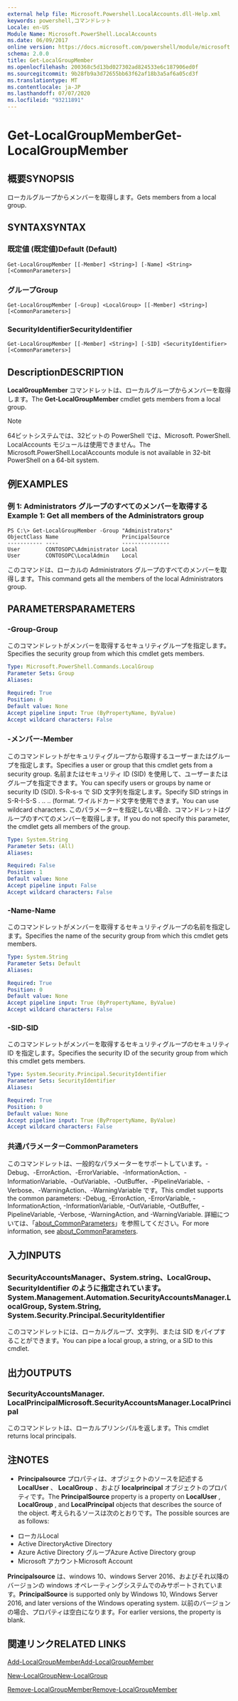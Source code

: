 ```yaml
---
external help file: Microsoft.Powershell.LocalAccounts.dll-Help.xml
keywords: powershell,コマンドレット
Locale: en-US
Module Name: Microsoft.PowerShell.LocalAccounts
ms.date: 06/09/2017
online version: https://docs.microsoft.com/powershell/module/microsoft.powershell.localaccounts/get-localgroupmember?view=powershell-5.1&WT.mc_id=ps-gethelp
schema: 2.0.0
title: Get-LocalGroupMember
ms.openlocfilehash: 200368c5d13bd027302ad824533e6c187906ed0f
ms.sourcegitcommit: 9b28fb9a3d72655bb63f62af18b3a5af6a05cd3f
ms.translationtype: MT
ms.contentlocale: ja-JP
ms.lasthandoff: 07/07/2020
ms.locfileid: "93211891"
---
```

# <span data-ttu-id="5411d-103">Get-LocalGroupMember</span><span class="sxs-lookup"><span data-stu-id="5411d-103">Get-LocalGroupMember</span></span>

## <span data-ttu-id="5411d-104">概要</span><span class="sxs-lookup"><span data-stu-id="5411d-104">SYNOPSIS</span></span>
<span data-ttu-id="5411d-105">ローカルグループからメンバーを取得します。</span><span class="sxs-lookup"><span data-stu-id="5411d-105">Gets members from a local group.</span></span>

## <span data-ttu-id="5411d-106">SYNTAX</span><span class="sxs-lookup"><span data-stu-id="5411d-106">SYNTAX</span></span>

### <span data-ttu-id="5411d-107">既定値 (既定値)</span><span class="sxs-lookup"><span data-stu-id="5411d-107">Default (Default)</span></span>

```
Get-LocalGroupMember [[-Member] <String>] [-Name] <String> [<CommonParameters>]
```

### <span data-ttu-id="5411d-108">グループ</span><span class="sxs-lookup"><span data-stu-id="5411d-108">Group</span></span>

```
Get-LocalGroupMember [-Group] <LocalGroup> [[-Member] <String>] [<CommonParameters>]
```

### <span data-ttu-id="5411d-109">SecurityIdentifier</span><span class="sxs-lookup"><span data-stu-id="5411d-109">SecurityIdentifier</span></span>

```
Get-LocalGroupMember [[-Member] <String>] [-SID] <SecurityIdentifier> [<CommonParameters>]
```

## <span data-ttu-id="5411d-110">Description</span><span class="sxs-lookup"><span data-stu-id="5411d-110">DESCRIPTION</span></span>
<span data-ttu-id="5411d-111">**LocalGroupMember** コマンドレットは、ローカルグループからメンバーを取得します。</span><span class="sxs-lookup"><span data-stu-id="5411d-111">The **Get-LocalGroupMember** cmdlet gets members from a local group.</span></span>

> [!NOTE]
> <span data-ttu-id="5411d-112">64ビットシステムでは、32ビットの PowerShell では、Microsoft. PowerShell. LocalAccounts モジュールは使用できません。</span><span class="sxs-lookup"><span data-stu-id="5411d-112">The Microsoft.PowerShell.LocalAccounts module is not available in 32-bit PowerShell on a 64-bit system.</span></span>

## <span data-ttu-id="5411d-113">例</span><span class="sxs-lookup"><span data-stu-id="5411d-113">EXAMPLES</span></span>

### <span data-ttu-id="5411d-114">例 1: Administrators グループのすべてのメンバーを取得する</span><span class="sxs-lookup"><span data-stu-id="5411d-114">Example 1: Get all members of the Administrators group</span></span>

```
PS C:\> Get-LocalGroupMember -Group "Administrators"
ObjectClass Name                    PrincipalSource
----------- ----                    ---------------
User        CONTOSOPC\Administrator Local
User        CONTOSOPC\LocalAdmin    Local
```

<span data-ttu-id="5411d-115">このコマンドは、ローカルの Administrators グループのすべてのメンバーを取得します。</span><span class="sxs-lookup"><span data-stu-id="5411d-115">This command gets all the members of the local Administrators group.</span></span>

## <span data-ttu-id="5411d-116">PARAMETERS</span><span class="sxs-lookup"><span data-stu-id="5411d-116">PARAMETERS</span></span>

### <span data-ttu-id="5411d-117">-Group</span><span class="sxs-lookup"><span data-stu-id="5411d-117">-Group</span></span>
<span data-ttu-id="5411d-118">このコマンドレットがメンバーを取得するセキュリティグループを指定します。</span><span class="sxs-lookup"><span data-stu-id="5411d-118">Specifies the security group from which this cmdlet gets members.</span></span>

```yaml
Type: Microsoft.PowerShell.Commands.LocalGroup
Parameter Sets: Group
Aliases:

Required: True
Position: 0
Default value: None
Accept pipeline input: True (ByPropertyName, ByValue)
Accept wildcard characters: False
```

### <span data-ttu-id="5411d-119">-メンバー</span><span class="sxs-lookup"><span data-stu-id="5411d-119">-Member</span></span>
<span data-ttu-id="5411d-120">このコマンドレットがセキュリティグループから取得するユーザーまたはグループを指定します。</span><span class="sxs-lookup"><span data-stu-id="5411d-120">Specifies a user or group that this cmdlet gets from a security group.</span></span>
<span data-ttu-id="5411d-121">名前またはセキュリティ ID (SID) を使用して、ユーザーまたはグループを指定できます。</span><span class="sxs-lookup"><span data-stu-id="5411d-121">You can specify users or groups by name or security ID (SID).</span></span>
<span data-ttu-id="5411d-122">S-R-s-s で SID 文字列を指定します。</span><span class="sxs-lookup"><span data-stu-id="5411d-122">Specify SID strings in S-R-I-S-S .</span></span>
<span data-ttu-id="5411d-123">.</span><span class="sxs-lookup"><span data-stu-id="5411d-123">.</span></span> <span data-ttu-id="5411d-124">.</span><span class="sxs-lookup"><span data-stu-id="5411d-124">.</span></span>
<span data-ttu-id="5411d-125">(</span><span class="sxs-lookup"><span data-stu-id="5411d-125">format.</span></span>
<span data-ttu-id="5411d-126">ワイルドカード文字を使用できます。</span><span class="sxs-lookup"><span data-stu-id="5411d-126">You can use wildcard characters.</span></span>
<span data-ttu-id="5411d-127">このパラメーターを指定しない場合、コマンドレットはグループのすべてのメンバーを取得します。</span><span class="sxs-lookup"><span data-stu-id="5411d-127">If you do not specify this parameter, the cmdlet gets all members of the group.</span></span>

```yaml
Type: System.String
Parameter Sets: (All)
Aliases:

Required: False
Position: 1
Default value: None
Accept pipeline input: False
Accept wildcard characters: False
```

### <span data-ttu-id="5411d-128">-Name</span><span class="sxs-lookup"><span data-stu-id="5411d-128">-Name</span></span>
<span data-ttu-id="5411d-129">このコマンドレットがメンバーを取得するセキュリティグループの名前を指定します。</span><span class="sxs-lookup"><span data-stu-id="5411d-129">Specifies the name of the security group from which this cmdlet gets members.</span></span>

```yaml
Type: System.String
Parameter Sets: Default
Aliases:

Required: True
Position: 0
Default value: None
Accept pipeline input: True (ByPropertyName, ByValue)
Accept wildcard characters: False
```

### <span data-ttu-id="5411d-130">-SID</span><span class="sxs-lookup"><span data-stu-id="5411d-130">-SID</span></span>
<span data-ttu-id="5411d-131">このコマンドレットがメンバーを取得するセキュリティグループのセキュリティ ID を指定します。</span><span class="sxs-lookup"><span data-stu-id="5411d-131">Specifies the security ID of the security group from which this cmdlet gets members.</span></span>

```yaml
Type: System.Security.Principal.SecurityIdentifier
Parameter Sets: SecurityIdentifier
Aliases:

Required: True
Position: 0
Default value: None
Accept pipeline input: True (ByPropertyName, ByValue)
Accept wildcard characters: False
```

### <span data-ttu-id="5411d-132">共通パラメーター</span><span class="sxs-lookup"><span data-stu-id="5411d-132">CommonParameters</span></span>
<span data-ttu-id="5411d-133">このコマンドレットは、一般的なパラメーターをサポートしています。-Debug、-ErrorAction、-ErrorVariable、-InformationAction、-InformationVariable、-OutVariable、-OutBuffer、-PipelineVariable、-Verbose、-WarningAction、-WarningVariable です。</span><span class="sxs-lookup"><span data-stu-id="5411d-133">This cmdlet supports the common parameters: -Debug, -ErrorAction, -ErrorVariable, -InformationAction, -InformationVariable, -OutVariable, -OutBuffer, -PipelineVariable, -Verbose, -WarningAction, and -WarningVariable.</span></span> <span data-ttu-id="5411d-134">詳細については、「[about_CommonParameters](https://go.microsoft.com/fwlink/?LinkID=113216)」を参照してください。</span><span class="sxs-lookup"><span data-stu-id="5411d-134">For more information, see [about_CommonParameters](https://go.microsoft.com/fwlink/?LinkID=113216).</span></span>

## <span data-ttu-id="5411d-135">入力</span><span class="sxs-lookup"><span data-stu-id="5411d-135">INPUTS</span></span>

### <span data-ttu-id="5411d-136">SecurityAccountsManager、System.string、LocalGroup、SecurityIdentifier のように指定されています。</span><span class="sxs-lookup"><span data-stu-id="5411d-136">System.Management.Automation.SecurityAccountsManager.LocalGroup, System.String, System.Security.Principal.SecurityIdentifier</span></span>
<span data-ttu-id="5411d-137">このコマンドレットには、ローカルグループ、文字列、または SID をパイプすることができます。</span><span class="sxs-lookup"><span data-stu-id="5411d-137">You can pipe a local group, a string, or a SID to this cmdlet.</span></span>

## <span data-ttu-id="5411d-138">出力</span><span class="sxs-lookup"><span data-stu-id="5411d-138">OUTPUTS</span></span>

### <span data-ttu-id="5411d-139">SecurityAccountsManager. LocalPrincipal</span><span class="sxs-lookup"><span data-stu-id="5411d-139">Microsoft.SecurityAccountsManager.LocalPrincipal</span></span>
<span data-ttu-id="5411d-140">このコマンドレットは、ローカルプリンシパルを返します。</span><span class="sxs-lookup"><span data-stu-id="5411d-140">This cmdlet returns local principals.</span></span>

## <span data-ttu-id="5411d-141">注</span><span class="sxs-lookup"><span data-stu-id="5411d-141">NOTES</span></span>

* <span data-ttu-id="5411d-142">**Principalsource** プロパティは、オブジェクトのソースを記述する **LocalUser** 、 **LocalGroup** 、および **localprincipal** オブジェクトのプロパティです。</span><span class="sxs-lookup"><span data-stu-id="5411d-142">The **PrincipalSource** property is a property on **LocalUser** , **LocalGroup** , and **LocalPrincipal** objects that describes the source of the object.</span></span> <span data-ttu-id="5411d-143">考えられるソースは次のとおりです。</span><span class="sxs-lookup"><span data-stu-id="5411d-143">The possible sources are as follows:</span></span>

- <span data-ttu-id="5411d-144">ローカル</span><span class="sxs-lookup"><span data-stu-id="5411d-144">Local</span></span>
- <span data-ttu-id="5411d-145">Active Directory</span><span class="sxs-lookup"><span data-stu-id="5411d-145">Active Directory</span></span>
- <span data-ttu-id="5411d-146">Azure Active Directory グループ</span><span class="sxs-lookup"><span data-stu-id="5411d-146">Azure Active Directory group</span></span>
- <span data-ttu-id="5411d-147">Microsoft アカウント</span><span class="sxs-lookup"><span data-stu-id="5411d-147">Microsoft Account</span></span>

<span data-ttu-id="5411d-148">**Principalsource** は、windows 10、windows Server 2016、およびそれ以降のバージョンの windows オペレーティングシステムでのみサポートされています。</span><span class="sxs-lookup"><span data-stu-id="5411d-148">**PrincipalSource** is supported only by Windows 10, Windows Server 2016, and later versions of the Windows operating system.</span></span> <span data-ttu-id="5411d-149">以前のバージョンの場合、プロパティは空白になります。</span><span class="sxs-lookup"><span data-stu-id="5411d-149">For earlier versions, the property is blank.</span></span>

## <span data-ttu-id="5411d-150">関連リンク</span><span class="sxs-lookup"><span data-stu-id="5411d-150">RELATED LINKS</span></span>

[<span data-ttu-id="5411d-151">Add-LocalGroupMember</span><span class="sxs-lookup"><span data-stu-id="5411d-151">Add-LocalGroupMember</span></span>](Add-LocalGroupMember.md)

[<span data-ttu-id="5411d-152">New-LocalGroup</span><span class="sxs-lookup"><span data-stu-id="5411d-152">New-LocalGroup</span></span>](New-LocalGroup.md)

[<span data-ttu-id="5411d-153">Remove-LocalGroupMember</span><span class="sxs-lookup"><span data-stu-id="5411d-153">Remove-LocalGroupMember</span></span>](Remove-LocalGroupMember.md)
